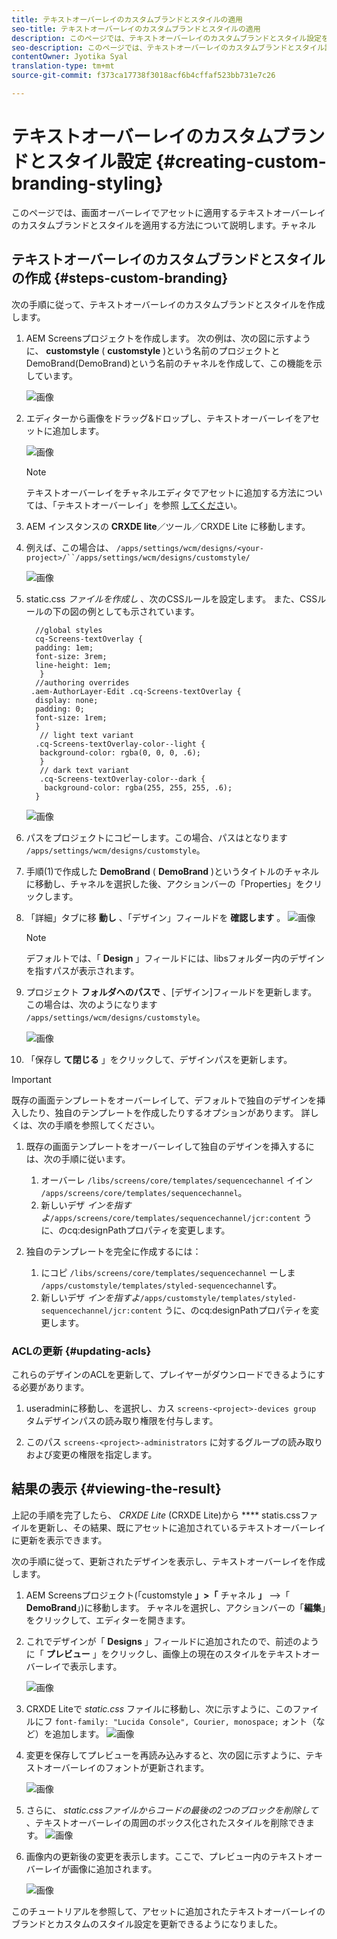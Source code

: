 ```yaml
---
title: テキストオーバーレイのカスタムブランドとスタイルの適用
seo-title: テキストオーバーレイのカスタムブランドとスタイルの適用
description: このページでは、テキストオーバーレイのカスタムブランドとスタイル設定を適用する方法について説明します。
seo-description: このページでは、テキストオーバーレイのカスタムブランドとスタイル設定を適用する方法について説明します。
contentOwner: Jyotika Syal
translation-type: tm+mt
source-git-commit: f373ca17738f3018acf6b4cffaf523bb731e7c26

---
```



# テキストオーバーレイのカスタムブランドとスタイル設定 {#creating-custom-branding-styling}

このページでは、画面オーバーレイでアセットに適用するテキストオーバーレイのカスタムブランドとスタイルを適用する方法について説明します。チャネル

## テキストオーバーレイのカスタムブランドとスタイルの作成 {#steps-custom-branding}

次の手順に従って、テキストオーバーレイのカスタムブランドとスタイルを作成します。

1. AEM Screensプロジェクトを作成します。 次の例は、次の図に示すように、 **customstyle** ( **customstyle** )という名前のプロジェクトとDemoBrand(DemoBrand)という名前のチャネルを作成して、この機能を示しています。

   ![画像](/help/user-guide/assets/custom-brand/custom-brand1.png)

1. エディターから画像をドラッグ&amp;ドロップし、テキストオーバーレイをアセットに追加します。

   ![画像](/help/user-guide/assets/custom-brand/custom-brand2.png)

   >[!NOTE]
   >テキストオーバーレイをチャネルエディタでアセットに追加する方法については、「テキストオーバーレイ」を参照 [してくださ](/help/user-guide/text-overlay.md)い。

1. AEM インスタンスの **CRXDE lite**／ツール／CRXDE Lite に移動します。

1. 例えば、この場合は、 `/apps/settings/wcm/designs/<your-project>/``/apps/settings/wcm/designs/customstyle/`

   ![画像](/help/user-guide/assets/custom-brand/custom-brand3.png)

1. static.css *ファイルを作成し* 、次のCSSルールを設定します。 また、CSSルールの下の図の例としても示されています。

   ```shell
     //global styles
     cq-Screens-textOverlay {
     padding: 1em;
     font-size: 3rem;
     line-height: 1em;
      }
     //authoring overrides
    .aem-AuthorLayer-Edit .cq-Screens-textOverlay {
     display: none;
     padding: 0;
     font-size: 1rem;
     }
      // light text variant
     .cq-Screens-textOverlay-color--light {
      background-color: rgba(0, 0, 0, .6);
      }
      // dark text variant
      .cq-Screens-textOverlay-color--dark {
       background-color: rgba(255, 255, 255, .6);
     }
   ```
   ![画像](/help/user-guide/assets/custom-brand/custom-brand4.png)

1. パスをプロジェクトにコピーします。この場合、パスはとなります `/apps/settings/wcm/designs/customstyle`。

1. 手順(1)で作成した **DemoBrand** ( **DemoBrand** )というタイトルのチャネルに移動し、チャネルを選択した後、アクションバーの「Properties」をクリックします。

1. 「詳細」タブに移 **動し** 、「デザイン」フィールドを **確認します** 。
   ![画像](/help/user-guide/assets/custom-brand/custom-brand5.png)

   >[!NOTE]
   >デフォルトでは、「 **Design** 」フィールドには、libsフォルダー内のデザインを指すパスが表示されます。

1. プロジェクト **フォルダへのパスで** 、[デザイン]フィールドを更新します。 この場合は、次のようになります `/apps/settings/wcm/designs/customstyle`。

   ![画像](/help/user-guide/assets/custom-brand/custom-brand6.png)

1. 「保存し **て閉じる** 」をクリックして、デザインパスを更新します。

>[!IMPORTANT]
> 既存の画面テンプレートをオーバーレイして、デフォルトで独自のデザインを挿入したり、独自のテンプレートを作成したりするオプションがあります。 詳しくは、次の手順を参照してください。

1. 既存の画面テンプレートをオーバーレイして独自のデザインを挿入するには、次の手順に従います。

   1. オーバーレ `/libs/screens/core/templates/sequencechannel` イイン `/apps/screens/core/templates/sequencechannel`。
   1. 新しいデザ *インを指すよ*`/apps/screens/core/templates/sequencechannel/jcr:content` うに、のcq:designPathプロパティを変更します。

1. 独自のテンプレートを完全に作成するには：
   1. にコピ `/libs/screens/core/templates/sequencechannel` ーしま `/apps/customstyle/templates/styled-sequencechannel`す。
   1. 新しいデザ *インを指すよ*`/apps/customstyle/templates/styled-sequencechannel/jcr:content` うに、のcq:designPathプロパティを変更します。


### ACLの更新 {#updating-acls}

これらのデザインのACLを更新して、プレイヤーがダウンロードできるようにする必要があります。

1. useradminに移動し、を選択し、カス `screens-<project>-devices group` タムデザインパスの読み取り権限を付与します。

1. このパス `screens-<project>-administrators` に対するグループの読み取りおよび変更の権限を指定します。

## 結果の表示 {#viewing-the-result}

上記の手順を完了したら、 *CRXDE Lite* (CRXDE Lite)から **** statis.cssファイルを更新し、その結果、既にアセットに追加されているテキストオーバーレイに更新を表示できます。

次の手順に従って、更新されたデザインを表示し、テキストオーバーレイを作成します。

1. AEM Screensプロジェクト(「customstyle **」>「** チャネル **」** —>「 **DemoBrand**」)に移動します。  チャネルを選択し、アクションバーの「**編集**」をクリックして、エディターを開きます。

1. これでデザインが「 **Designs** 」フィールドに追加されたので、前述のように「 **プレビュー** 」をクリックし、画像上の現在のスタイルをテキストオーバーレイで表示します。

   ![画像](/help/user-guide/assets/custom-brand/custom-brand7.png)

1. CRXDE Liteで *static.css* ファイルに移動し、次に示すように、このファイルにフ `font-family: "Lucida Console", Courier, monospace;` ォント（など）を追加します。
   ![画像](/help/user-guide/assets/custom-brand/custom-brand8.png)

1. 変更を保存してプレビューを再読み込みすると、次の図に示すように、テキストオーバーレイのフォントが更新されます。

   ![画像](/help/user-guide/assets/custom-brand/custom-brand9.png)

1. さらに、 *static.cssファイルからコードの最後の2つのブロックを削除して* 、テキストオーバーレイの周囲のボックス化されたスタイルを削除できます。
   ![画像](/help/user-guide/assets/custom-brand/custom-brand10.png)

1. 画像内の更新後の変更を表示します。ここで、プレビュー内のテキストオーバーレイが画像に追加されます。

   ![画像](/help/user-guide/assets/custom-brand/custom-brand11.png)

このチュートリアルを参照して、アセットに追加されたテキストオーバーレイのブランドとカスタムのスタイル設定を更新できるようになりました。










